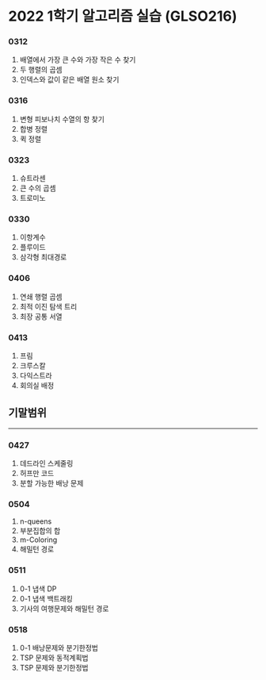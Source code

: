 # 2022 1학기 알고리즘 실습 (GLSO216)

### 0312

1. 배열에서 가장 큰 수와 가장 작은 수 찾기
2. 두 행렬의 곱셈
3. 인덱스와 값이 같은 배열 원소 찾기

### 0316

1. 변형 피보나치 수열의 항 찾기
2. 합병 정렬
3. 퀵 정렬

### 0323

1. 슈트라센
2. 큰 수의 곱셈
3. 트로미노

### 0330

1. 이항계수
2. 플루이드
3. 삼각형 최대경로

### 0406

1. 연쇄 행렬 곱셈
2. 최적 이진 탐색 트리
3. 최장 공통 서열

### 0413

1. 프림
2. 크루스칼
3. 다익스트라
4. 회의실 배정

## 기말범위
________________________________________


### 0427
1. 데드라인 스케줄링
2. 허프만 코드
3. 분할 가능한 배낭 문제

### 0504

1. n-queens
2. 부분집합의 합
3. m-Coloring
4. 해밀턴 경로

### 0511

1. 0-1 냅색 DP
2. 0-1 냅색 백트래킹
3. 기사의 여행문제와 해밀턴 경로

### 0518

1. 0-1 배낭문제와 분기한정법
2. TSP 문제와 동적계획법
3. TSP 문제와 분기한정법

